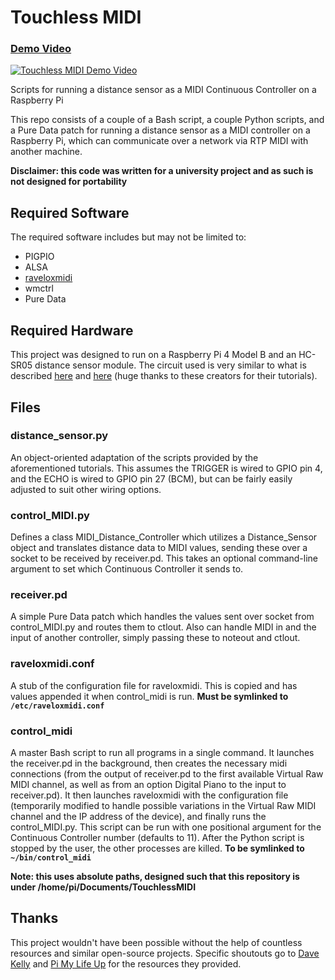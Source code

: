 # Touchless MIDI

### [Demo Video](https://youtu.be/bi90eQmDAUA)
[![Touchless MIDI Demo Video](https://i9.ytimg.com/vi/bi90eQmDAUA/mq3.jpg?sqp=COTQi5kG&rs=AOn4CLAeZv-hCW4OT-ro3c583VeUQEMp5g)](https://youtu.be/bi90eQmDAUA)

Scripts for running a distance sensor as a MIDI Continuous Controller on a Raspberry Pi

This repo consists of a couple of a Bash script, a couple Python scripts, and a Pure Data patch for running a distance sensor as a MIDI controller on a Raspberry Pi, which can communicate over a network via RTP MIDI with another machine.


**Disclaimer: this code was written for a university project and as such is not designed for portability**

## Required Software
The required software includes but may not be limited to:
- PIGPIO
- ALSA
- [raveloxmidi](https://github.com/ravelox/pimidi/)
- wmctrl
- Pure Data

## Required Hardware
This project was designed to run on a Raspberry Pi 4 Model B and an HC-SR05 distance sensor module.
The circuit used is very similar to what is described [here](https://pimylifeup.com/raspberry-pi-distance-sensor/) and [here](https://tutorials-raspberrypi.com/raspberry-pi-ultrasonic-sensor-hc-sr04/) (huge thanks to these creators for their tutorials).

## Files

### distance_sensor.py
An object-oriented adaptation of the scripts provided by the aforementioned tutorials. This assumes the TRIGGER is wired to GPIO pin 4, and the ECHO is wired to GPIO pin 27 (BCM), but can be fairly easily adjusted to suit other wiring options.

### control_MIDI.py
Defines a class MIDI_Distance_Controller which utilizes a Distance_Sensor object and translates distance data to MIDI values, sending these over a socket to be received by receiver.pd. This takes an optional command-line argument to set which Continuous Controller it sends to.

### receiver.pd
A simple Pure Data patch which handles the values sent over socket from control_MIDI.py and routes them to ctlout. Also can handle MIDI in and the input of another controller, simply passing these to noteout and ctlout.

### raveloxmidi.conf
A stub of the configuration file for raveloxmidi. This is copied and has values appended it when control_midi is run. **Must be symlinked to `/etc/raveloxmidi.conf`**

### control_midi
A master Bash script to run all programs in a single command. It launches the receiver.pd in the background, then creates the necessary midi connections (from the output of receiver.pd to the first available Virtual Raw MIDI channel, as well as from an option Digital Piano to the input to receiver.pd). It then launches raveloxmidi with the configuration file (temporarily modified to handle possible variations in the Virtual Raw MIDI channel and the IP address of the device), and finally runs the control_MIDI.py. This script can be run with one positional argument for the Continuous Controller number (defaults to 11). After the Python script is stopped by the user, the other processes are killed. **To be symlinked to `~/bin/control_midi`**

**Note: this uses absolute paths, designed such that this repository is under /home/pi/Documents/TouchlessMIDI**

## Thanks
This project wouldn't have been possible without the help of countless resources and similar open-source projects. Specific shoutouts go to [Dave Kelly](https://www.raveloxprojects.com/blog/?p=496) and [Pi My Life Up](https://pimylifeup.com/raspberry-pi-distance-sensor/) for the resources they provided.

